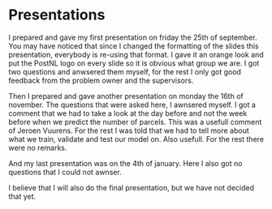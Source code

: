 # Presentations

I prepared and gave my first presentation on friday the 25th of september. 
You may have noticed that since I changed the formatting of the slides this presentation, everybody is re-using that format.
I gave it an orange look and put the PostNL logo on every slide so it is obvious what group we are.
I got two questions and anwsered them myself, for the rest I only got good feedback from the problem owner and the supervisors. 

Then I prepared and gave another presentation on monday the 16th of november. The questions that were asked here, I awnsered myself. I got a comment that we had to take a look at the day before and not the week before when we predict the number of parcels. This was a usefull comment of Jeroen Vuurens. For the rest I was told that we had to tell more about what we train, validate and test our model on. Also usefull. For the rest there were no remarks. 

And my last presentation was on the 4th of january. Here I also got no questions that I could not awnser. 

I believe that I will also do the final presentation, but we have not decided that yet.
